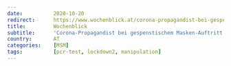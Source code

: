 ```yaml
---
date:          2020-10-20
redirect:      https://www.wochenblick.at/corona-propagandist-bei-gespenstischem-masken-auftritt-im-orf-entlarvt/
title:         Wochenblick
subtitle:      'Corona-Propagandist bei gespenstischem Masken-Auftritt im ORF entlarvt'
country:       AT
categories:    [MSM]
tags:          [pcr-test, lockdown2, manipulation]
---
```

